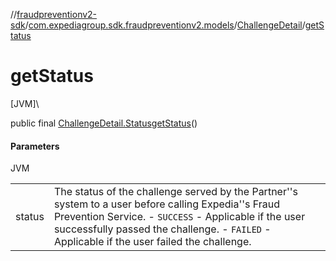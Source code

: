 //[fraudpreventionv2-sdk](../../../index.md)/[com.expediagroup.sdk.fraudpreventionv2.models](../index.md)/[ChallengeDetail](index.md)/[getStatus](get-status.md)

# getStatus

[JVM]\

public final [ChallengeDetail.Status](-status/index.md)[getStatus](get-status.md)()

#### Parameters

JVM

| | |
|---|---|
| status | The status of the challenge served by the Partner''s system to a user before calling Expedia''s Fraud Prevention Service. - `SUCCESS` - Applicable if the user successfully passed the challenge. - `FAILED` - Applicable if the user failed the challenge. |
